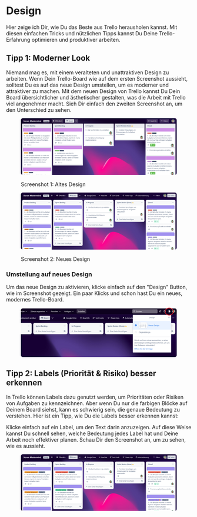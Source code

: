 # Design

Hier zeige ich Dir, wie Du das Beste aus Trello herausholen kannst. Mit diesen einfachen Tricks und nützlichen Tipps kannst Du Deine Trello-Erfahrung optimieren und produktiver arbeiten.

## Tipp 1: Moderner Look

Niemand mag es, mit einem veralteten und unattraktiven Design zu arbeiten. Wenn Dein Trello-Board wie auf dem ersten Screenshot aussieht, solltest Du es auf das neue Design umstellen, um es moderner und attraktiver zu machen. Mit dem neuen Design von Trello kannst Du Dein Board übersichtlicher und ästhetischer gestalten, was die Arbeit mit Trello viel angenehmer macht. Sieh Dir einfach den zweiten Screenshot an, um den Unterschied zu sehen.

<figure><img src="../.gitbook/assets/old-design.png" alt=""><figcaption><p>Screenshot 1: Altes Design</p></figcaption></figure>

<figure><img src="../.gitbook/assets/new-design.png" alt=""><figcaption><p>Screenshot 2: Neues Design</p></figcaption></figure>

### Umstellung auf neues Design

Um das neue Design zu aktivieren, klicke einfach auf den "Design" Button, wie im Screenshot gezeigt. Ein paar Klicks und schon hast Du ein neues, modernes Trello-Board.

<figure><img src="../.gitbook/assets/switch-to-new-design.png" alt=""><figcaption></figcaption></figure>

## Tipp 2:  Labels (Priorität & Risiko) besser erkennen

In Trello können Labels dazu genutzt werden, um Prioritäten oder Risiken von Aufgaben zu kennzeichnen. Aber wenn Du nur die farbigen Blöcke auf Deinem Board siehst, kann es schwierig sein, die genaue Bedeutung zu verstehen. Hier ist ein Tipp, wie Du die Labels besser erkennen kannst:

Klicke einfach auf ein Label, um den Text darin anzuzeigen. Auf diese Weise kannst Du schnell sehen, welche Bedeutung jedes Label hat und Deine Arbeit noch effektiver planen. Schau Dir den Screenshot an, um zu sehen, wie es aussieht.

<figure><img src="../.gitbook/assets/labels.png" alt=""><figcaption></figcaption></figure>
